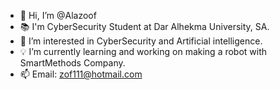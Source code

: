 - 👋 Hi, I’m @Alazoof
- 📚 I'm CyberSecurity Student at Dar Alhekma University, SA.
- 👀 I’m interested in CyberSecurity and Artificial intelligence.
- 💡 I’m currently learning and working on making a robot with SmartMethods Company.
- 📫 Email: zof111@hotmail.com 

<!---
Alazoof/Alazoof is a ✨ special ✨ repository because its `README.md` (this file) appears on your GitHub profile.
You can click the Preview link to take a look at your changes.
--->
